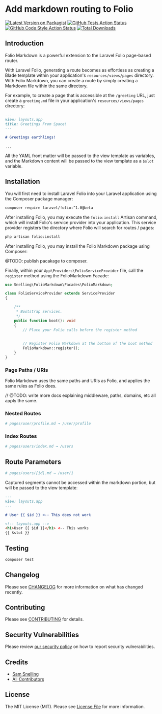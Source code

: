 # Add markdown routing to Folio

[![Latest Version on Packagist](https://img.shields.io/packagist/v/snellingio/folio-markdown.svg?style=flat-square)](https://packagist.org/packages/snellingio/folio-markdown)
[![GitHub Tests Action Status](https://img.shields.io/github/actions/workflow/status/snellingio/folio-markdown/run-tests.yml?branch=main&label=tests&style=flat-square)](https://github.com/snellingio/folio-markdown/actions?query=workflow%3Arun-tests+branch%3Amain)
[![GitHub Code Style Action Status](https://img.shields.io/github/actions/workflow/status/snellingio/folio-markdown/fix-php-code-style-issues.yml?branch=main&label=code%20style&style=flat-square)](https://github.com/snellingio/folio-markdown/actions?query=workflow%3A"Fix+PHP+code+style+issues"+branch%3Amain)
[![Total Downloads](https://img.shields.io/packagist/dt/snellingio/folio-markdown.svg?style=flat-square)](https://packagist.org/packages/snellingio/folio-markdown)

<a name="introduction"></a>
## Introduction

Folio Markdown is a powerful extension to the Laravel Folio page-based router.

With Laravel Folio, generating a route becomes as effortless as creating a Blade template within your
application's `resources/views/pages` directory.
With Folio Markdown, you can create a route by simply creating a Markdown file within the same directory.

For example, to create a page that is accessible at the `/greeting` URL, just create a `greeting.md` file in your
application's `resources/views/pages` directory:

```md
---
view: layouts.app
title: Greetings From Space!
---

# Greetings earthlings!

...
```

All the YAML front matter will be passed to the view template as variables, and the Markdown content will be passed to
the view template as a `$slot` variable.

## Installation

You will first need to install Laravel Folio into your Laravel application using the Composer package manager:

```bash
composer require laravel/folio:^1.0@beta
```

After installing Folio, you may execute the `folio:install` Artisan command, which will install Folio's service provider
into your application. This service provider registers the directory where Folio will search for routes / pages:

```bash
php artisan folio:install
```

After installing Folio, you may install the Folio Markdown package using Composer:

@TODO: publish pacakage to composer.

Finally, within your `App\Providers\FolioServiceProvider` file,
call the `register` method using the FolioMarkdown Facade:

```php
use Snelling\FolioMarkdown\Facades\FolioMarkdown;

class FolioServiceProvider extends ServiceProvider
{

    /**
     * Bootstrap services.
     */
    public function boot(): void
    {
        // Place your Folio calls before the register method
        
        
        // Register Folio Markdown at the bottom of the boot method
        FolioMarkdown::register();
    }
}
```

<a name="page-paths-uris"></a>

### Page Paths / URIs

Folio Markdown uses the same paths and URIs as Folio, and applies the same rules as Folio does.

// @TODO: write more docs explaining middleware, paths, domains, etc all apply the same.

<a name="nested-routes"></a>

### Nested Routes

```bash
# pages/user/profile.md → /user/profile
```

<a name="index-routes"></a>

### Index Routes

```bash
# pages/users/index.md → /users
```

<a name="route-parameters"></a>

## Route Parameters

```bash 
# pages/users/[id].md → /user/1
```

Captured segments cannot be accessed within the markdown portion, but will be passed to the view template:

```md
---
view: layouts.app
---

# User {{ $id }} <-- This does not work
```

```html
<!-- layouts.app -->
<h1>User {{ $id }}</h1> <-- This works
{{ $slot }}
```

## Testing

```bash
composer test
```

## Changelog

Please see [CHANGELOG](CHANGELOG.md) for more information on what has changed recently.

## Contributing

Please see [CONTRIBUTING](CONTRIBUTING.md) for details.

## Security Vulnerabilities

Please review [our security policy](../../security/policy) on how to report security vulnerabilities.

## Credits

- [Sam Snelling](https://github.com/snellingio)
- [All Contributors](../../contributors)

## License

The MIT License (MIT). Please see [License File](LICENSE.md) for more information.

